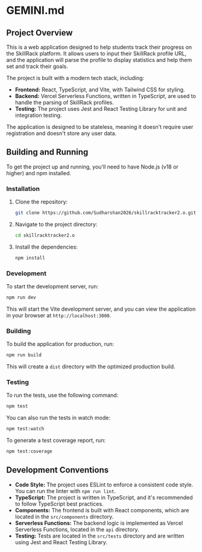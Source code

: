 # GEMINI.md

## Project Overview

This is a web application designed to help students track their progress on the SkillRack platform. It allows users to input their SkillRack profile URL, and the application will parse the profile to display statistics and help them set and track their goals.

The project is built with a modern tech stack, including:

*   **Frontend:** React, TypeScript, and Vite, with Tailwind CSS for styling.
*   **Backend:** Vercel Serverless Functions, written in TypeScript, are used to handle the parsing of SkillRack profiles.
*   **Testing:** The project uses Jest and React Testing Library for unit and integration testing.

The application is designed to be stateless, meaning it doesn't require user registration and doesn't store any user data.

## Building and Running

To get the project up and running, you'll need to have Node.js (v18 or higher) and npm installed.

### Installation

1.  Clone the repository:
    ```bash
    git clone https://github.com/Sudharshan2026/skillracktracker2.o.git
    ```
2.  Navigate to the project directory:
    ```bash
    cd skillracktracker2.o
    ```
3.  Install the dependencies:
    ```bash
    npm install
    ```

### Development

To start the development server, run:

```bash
npm run dev
```

This will start the Vite development server, and you can view the application in your browser at `http://localhost:3000`.

### Building

To build the application for production, run:

```bash
npm run build
```

This will create a `dist` directory with the optimized production build.

### Testing

To run the tests, use the following command:

```bash
npm test
```

You can also run the tests in watch mode:

```bash
npm test:watch
```

To generate a test coverage report, run:

```bash
npm test:coverage
```

## Development Conventions

*   **Code Style:** The project uses ESLint to enforce a consistent code style. You can run the linter with `npm run lint`.
*   **TypeScript:** The project is written in TypeScript, and it's recommended to follow TypeScript best practices.
*   **Components:** The frontend is built with React components, which are located in the `src/components` directory.
*   **Serverless Functions:** The backend logic is implemented as Vercel Serverless Functions, located in the `api` directory.
*   **Testing:** Tests are located in the `src/tests` directory and are written using Jest and React Testing Library.
